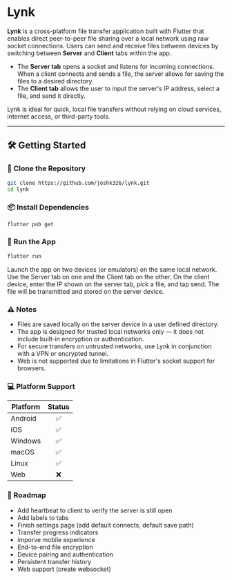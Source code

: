 # Lynk

**Lynk** is a cross-platform file transfer application built with Flutter that enables direct peer-to-peer file sharing over a local network using raw socket connections. Users can send and receive files between devices by switching between **Server** and **Client** tabs within the app.

- The **Server tab** opens a socket and listens for incoming connections. When a client connects and sends a file, the server allows for saving the files to a desired directory.
- The **Client tab** allows the user to input the server's IP address, select a file, and send it directly.

Lynk is ideal for quick, local file transfers without relying on cloud services, internet access, or third-party tools.

---

## 🛠 Getting Started

### 📁 Clone the Repository

```bash
git clone https://github.com/joshk326/lynk.git
cd lynk
```

### 📦 Install Dependencies

```bash
flutter pub get
```

### 🚀 Run the App
```bash
flutter run
```

Launch the app on two devices (or emulators) on the same local network. Use the Server tab on one and the Client tab on the other. On the client device, enter the IP shown on the server tab, pick a file, and tap send. The file will be transmitted and stored on the server device.

### ⚠️ Notes
- Files are saved locally on the server device in a user defined directory.
- The app is designed for trusted local networks only — it does not include built-in encryption or authentication.
- For secure transfers on untrusted networks, use Lynk in conjunction with a VPN or encrypted tunnel.
- Web is not supported due to limitations in Flutter's socket support for browsers.

### 💻 Platform Support
| Platform    | Status |
| -------- | :------: |
| Android  | ✅ |
| iOS | ✅ |
| Windows | ✅ |
| macOS | ✅ |
| Linux | ✅ |
| Web | ❌ |

### 📌 Roadmap
- Add heartbeat to client to verify the server is still open
- Add labels to tabs
- Finish settings page (add default connects, default save path)
- Transfer progress indicators
- imporve mobile experience
- End-to-end file encryption
- Device pairing and authentication
- Persistent transfer history
- Web support (create websocket)